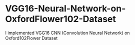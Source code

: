 # VGG16-Neural-Network-on-OxfordFlower102-Dataset
I implemented VGG16 CNN (Convolution Neural Network) on Oxford102Flower Dataset
